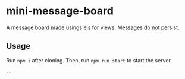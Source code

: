 # mini-message-board

A message board made usings ejs for views. Messages do not persist.

## Usage

Run `npm i` after cloning. Then, run `npm run start` to start the server.

--
